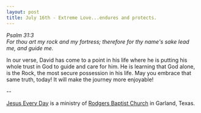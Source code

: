 ```yaml
---
layout: post
title: July 16th - Extreme Love...endures and protects.
---
```


_Psalm 31:3  
For thou art my rock and my fortress; therefore for thy name's sake
lead me, and guide me._

In our verse, David has come to a point in his life where he is
putting his whole trust in God to guide and care for him. He is
learning that God alone, is the Rock, the most secure possession in
his life. May you embrace that same truth, today! It will make the
journey more enjoyable!

 --

<a href=http://jesuseveryday.net>Jesus Every Day</a> is a ministry of <a href=http://rodgersbaptist.net>Rodgers Baptist Church</a> in Garland, Texas.
